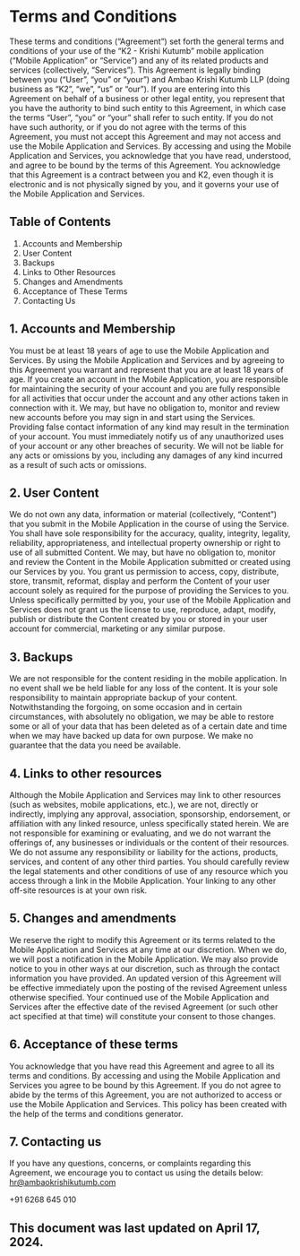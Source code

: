 # Terms and Conditions

These terms and conditions (“Agreement”) set forth the general terms and conditions of your use of the “K2 - Krishi Kutumb” mobile application (“Mobile Application” or “Service”) and any of its related products and services (collectively, “Services”). This Agreement is legally binding between you (“User”, “you” or “your”) and Ambao Krishi Kutumb LLP (doing business as “K2”, “we”, “us” or “our”). If you are entering into this Agreement on behalf of a business or other legal entity, you represent that you have the authority to bind such entity to this Agreement, in which case the terms “User”, “you” or “your” shall refer to such entity. If you do not have such authority, or if you do not agree with the terms of this Agreement, you must not accept this Agreement and may not access and use the Mobile Application and Services. By accessing and using the Mobile Application and Services, you acknowledge that you have read, understood, and agree to be bound by the terms of this Agreement. You acknowledge that this Agreement is a contract between you and K2, even though it is electronic and is not physically signed by you, and it governs your use of the Mobile Application and Services.

## Table of Contents

1. Accounts and Membership
2. User Content
3. Backups
4. Links to Other Resources
5. Changes and Amendments
6. Acceptance of These Terms
7. Contacting Us

## 1. Accounts and Membership

You must be at least 18 years of age to use the Mobile Application and Services. By using the Mobile Application and Services and by agreeing to this Agreement you warrant and represent that you are at least 18 years of age. If you create an account in the Mobile Application, you are responsible for maintaining the security of your account and you are fully responsible for all activities that occur under the account and any other actions taken in connection with it. We may, but have no obligation to, monitor and review new accounts before you may sign in and start using the Services. Providing false contact information of any kind may result in the termination of your account. You must immediately notify us of any unauthorized uses of your account or any other breaches of security. We will not be liable for any acts or omissions by you, including any damages of any kind incurred as a result of such acts or omissions.

## 2. User Content

We do not own any data, information or material (collectively, “Content”) that you submit in the Mobile Application in the course of using the Service. You shall have sole responsibility for the accuracy, quality, integrity, legality, reliability, appropriateness, and intellectual property ownership or right to use of all submitted Content. We may, but have no obligation to, monitor and review the Content in the Mobile Application submitted or created using our Services by you. You grant us permission to access, copy, distribute, store, transmit, reformat, display and perform the Content of your user account solely as required for the purpose of providing the Services to you. Unless specifically permitted by you, your use of the Mobile Application and Services does not grant us the license to use, reproduce, adapt, modify, publish or distribute the Content created by you or stored in your user account for commercial, marketing or any similar purpose.


## 3. Backups
We are not responsible for the content residing in the mobile application. In no event shall we be held liable for any loss of the content. It is your sole responsibility to maintain appropriate backup of your content. Notwithstanding the forgoing, on some occasion and in certain circumstances, with absolutely no obligation, we may be able to restore some or all of your data that has been deleted as of a certain date and time when we may have backed up data for own purpose. We make no guarantee that the data you need be available. 


## 4. Links to other resources
Although the Mobile Application and Services may link to other resources (such as websites, mobile applications, etc.), we are not, directly or indirectly, implying any approval, association, sponsorship, endorsement, or affiliation with any linked resource, unless specifically stated herein. We are not responsible for examining or evaluating, and we do not warrant the offerings of, any businesses or individuals or the content of their resources. We do not assume any responsibility or liability for the actions, products, services, and content of any other third parties. You should carefully review the legal statements and other conditions of use of any resource which you access through a link in the Mobile Application. Your linking to any other off-site resources is at your own risk.

## 5. Changes and amendments
We reserve the right to modify this Agreement or its terms related to the Mobile Application and Services at any time at our discretion. When we do, we will post a notification in the Mobile Application. We may also provide notice to you in other ways at our discretion, such as through the contact information you have provided.
An updated version of this Agreement will be effective immediately upon the posting of the revised Agreement unless otherwise specified. Your continued use of the Mobile Application and Services after the effective date of the revised Agreement (or such other act specified at that time) will constitute your consent to those changes.


## 6. Acceptance of these terms
You acknowledge that you have read this Agreement and agree to all its terms and conditions. By accessing and using the Mobile Application and Services you agree to be bound by this Agreement. If you do not agree to abide by the terms of this Agreement, you are not authorized to access or use the Mobile Application and Services. This policy has been created with the help of the terms and conditions generator.

## 7. Contacting us
If you have any questions, concerns, or complaints regarding this Agreement, we encourage you to contact us using the details below:
 hr@ambaokrishikutumb.com
 
 +91 6268 645 010
## This document was last updated on April 17, 2024.


